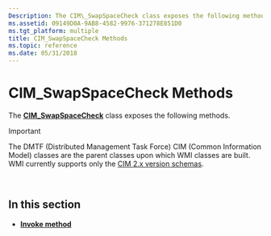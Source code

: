 ```yaml
---
Description: The CIM\_SwapSpaceCheck class exposes the following methods.
ms.assetid: 09149D0A-9AB8-4582-9976-371278E851D0
ms.tgt_platform: multiple
title: CIM_SwapSpaceCheck Methods
ms.topic: reference
ms.date: 05/31/2018
---
```


# CIM\_SwapSpaceCheck Methods

The [**CIM\_SwapSpaceCheck**](cim-swapspacecheck.md) class exposes the following methods.

> [!IMPORTANT]
> The DMTF (Distributed Management Task Force) CIM (Common Information Model) classes are the parent classes upon which WMI classes are built. WMI currently supports only the [CIM 2.x version schemas](https://dmtf.org/standards/cim/schemas).

 

## In this section

-   [**Invoke method**](invoke-method-in-class-cim-swapspacecheck.md)

 

 




